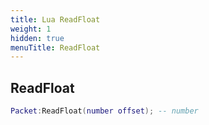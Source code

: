 ```yaml
---
title: Lua ReadFloat
weight: 1
hidden: true
menuTitle: ReadFloat
---
```

## ReadFloat
```lua
Packet:ReadFloat(number offset); -- number
```